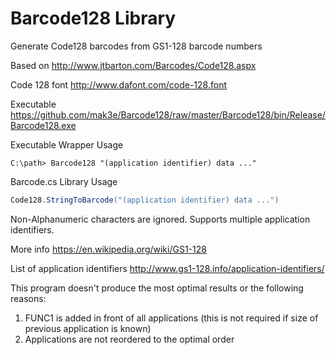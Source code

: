 # Barcode128 Library
Generate Code128 barcodes from GS1-128 barcode numbers

Based on http://www.jtbarton.com/Barcodes/Code128.aspx

Code 128 font http://www.dafont.com/code-128.font

Executable https://github.com/mak3e/Barcode128/raw/master/Barcode128/bin/Release/Barcode128.exe

Executable Wrapper Usage
```
C:\path> Barcode128 "(application identifier) data ..."
```

Barcode.cs Library Usage
```C#
Code128.StringToBarcode("(application identifier) data ...")
```

Non-Alphanumeric characters are ignored. Supports multiple application identifiers.

More info https://en.wikipedia.org/wiki/GS1-128

List of application identifiers http://www.gs1-128.info/application-identifiers/

This program doesn't produce the most optimal results or the following reasons:

1) FUNC1 is added in front of all applications (this is not required if size of previous application is known)
2) Applications are not reordered to the optimal order


